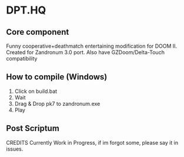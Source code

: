 # DPT.HQ

## Core component

Funny cooperative+deathmatch entertaining modification for DOOM II. Created for Zandronum 3.0 port.
Also have GZDoom/Delta-Touch compatibility

## How to compile (Windows)

1. Click on build.bat
2. Wait
3. Drag & Drop pk7 to zandronum.exe
4. Play

## Post Scriptum

CREDITS Currently Work in Progress, if im forgot some, please say it in issues.
